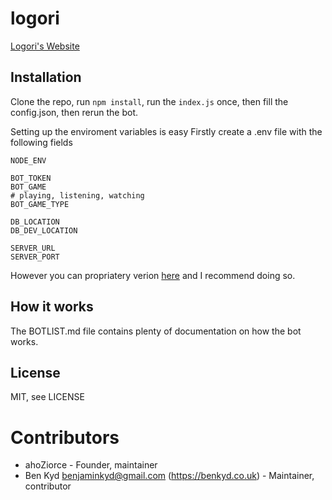 # logori

[Logori's Website](https://logori.xyz)

## Installation

Clone the repo, run `npm install`, run the `index.js` once, then fill the config.json, then rerun the bot.  

Setting up the enviroment variables is easy
Firstly create a .env file with the following fields
```
NODE_ENV

BOT_TOKEN
BOT_GAME
# playing, listening, watching
BOT_GAME_TYPE

DB_LOCATION
DB_DEV_LOCATION

SERVER_URL
SERVER_PORT
```

However you can propriatery verion [here](https://discordapp.com/api/oauth2/authorize?client_id=463829271933354006&permissions=128&scope=bot) and I recommend doing so.  

## How it works

The BOTLIST.md file contains plenty of documentation on how the bot works.

## License

MIT, see LICENSE

# Contributors

- ahoZiorce - Founder, maintainer
- Ben Kyd <benjaminkyd@gmail.com> (https://benkyd.co.uk) - Maintainer, contributor
